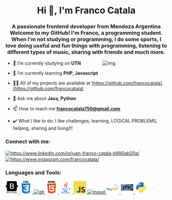 <h1 align="center">Hi 👋, I'm Franco Catala</h1>
<h3 align="center">A passionate frontend developer from Mendoza Argentina
Welcome to my GitHub! I'm Franco, a programming student. When I'm not studying or programming, I do some sports, I love doing useful and fun things with programming, listening to different types of music, sharing with friends and much more.</h3>


<img align="right" alt="img" src="https://media.giphy.com/media/bGgsc5mWoryfgKBx1u/giphy.gif" width="40%" height="auto" />

- 🔭 I’m currently studying on **UTN**

- 🌱 I’m currently learning **PHP, Javascript**

- 👨‍💻 All of my projects are available at [https://github.com/francocatala](https://github.com/francocatala)

- 💬 Ask me about **Java, Python**

- 📫 How to reach me **francocatala750@gmail.com**

- ✔️ What I like to do:
 I like challenges, learning, LOGICAL PROBLEMS, helping, sharing and living!!!

<h3 align="left">Connect with me:</h3>
<p align="left">
<a href="https://linkedin.com/in/https://www.linkedin.com/in/juan-franco-catala-b990ab20a/" target="blank"><img align="center" src="https://raw.githubusercontent.com/rahuldkjain/github-profile-readme-generator/master/src/images/icons/Social/linked-in-alt.svg" alt="https://www.linkedin.com/in/juan-franco-catala-b990ab20a/" height="30" width="40" /></a>
<a href="https://instagram.com/https://www.instagram.com/francocatala/" target="blank"><img align="center" src="https://raw.githubusercontent.com/rahuldkjain/github-profile-readme-generator/master/src/images/icons/Social/instagram.svg" alt="https://www.instagram.com/francocatala/" height="30" width="40" /></a>
</p>

<h3 align="left">Languages and Tools:</h3>
<p align="left"> <a href="https://getbootstrap.com" target="_blank" rel="noreferrer"> <img src="https://raw.githubusercontent.com/devicons/devicon/master/icons/bootstrap/bootstrap-plain-wordmark.svg" alt="bootstrap" width="40" height="40"/> </a> <a href="https://www.w3schools.com/css/" target="_blank" rel="noreferrer"> <img src="https://raw.githubusercontent.com/devicons/devicon/master/icons/css3/css3-original-wordmark.svg" alt="css3" width="40" height="40"/> </a> <a href="https://git-scm.com/" target="_blank" rel="noreferrer"> <img src="https://www.vectorlogo.zone/logos/git-scm/git-scm-icon.svg" alt="git" width="40" height="40"/> </a> <a href="https://www.w3.org/html/" target="_blank" rel="noreferrer"> <img src="https://raw.githubusercontent.com/devicons/devicon/master/icons/html5/html5-original-wordmark.svg" alt="html5" width="40" height="40"/> </a> <a href="https://www.java.com" target="_blank" rel="noreferrer"> <img src="https://raw.githubusercontent.com/devicons/devicon/master/icons/java/java-original.svg" alt="java" width="40" height="40"/> </a> <a href="https://developer.mozilla.org/en-US/docs/Web/JavaScript" target="_blank" rel="noreferrer"> <img src="https://raw.githubusercontent.com/devicons/devicon/master/icons/javascript/javascript-original.svg" alt="javascript" width="40" height="40"/> </a> <a href="https://www.microsoft.com/en-us/sql-server" target="_blank" rel="noreferrer"> <img src="https://www.svgrepo.com/show/303229/microsoft-sql-server-logo.svg" alt="mssql" width="40" height="40"/> </a> <a href="https://www.mysql.com/" target="_blank" rel="noreferrer"> <img src="https://raw.githubusercontent.com/devicons/devicon/master/icons/mysql/mysql-original-wordmark.svg" alt="mysql" width="40" height="40"/> </a> <a href="https://www.php.net" target="_blank" rel="noreferrer"> <img src="https://raw.githubusercontent.com/devicons/devicon/master/icons/php/php-original.svg" alt="php" width="40" height="40"/> </a> <a href="https://www.python.org" target="_blank" rel="noreferrer"> <img src="https://raw.githubusercontent.com/devicons/devicon/master/icons/python/python-original.svg" alt="python" width="40" height="40"/> </a> </p>
